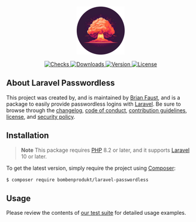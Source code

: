 <p align="center">
    <a href="https://bombenprodukt.com" target="_blank">
        <img src="https://raw.githubusercontent.com/BombenProdukt/assets/main/logo-text.svg" width="128" alt="BombenProdukt Logo" />
    </a>
</p>

<p align="center">
    <a href="https://github.com/faustbrian/laravel-passwordless/actions">
        <img src="https://badge.sh/github/check-runs/BombenProdukt/laravel-passwordless" alt="Checks" />
    </a>
    <a href="https://packagist.org/packages/bombenprodukt/laravel-passwordless">
        <img src="https://badge.sh/packagist/downloads/BombenProdukt/laravel-passwordless" alt="Downloads" />
    </a>
    <a href="https://packagist.org/packages/bombenprodukt/laravel-passwordless">
        <img src="https://badge.sh/packagist/version/BombenProdukt/laravel-passwordless" alt="Version" />
    </a>
    <a href="https://packagist.org/packages/bombenprodukt/laravel-passwordless">
        <img src="https://badge.sh/packagist/license/BombenProdukt/laravel-passwordless" alt="License" />
    </a>
</p>

## About Laravel Passwordless

This project was created by, and is maintained by [Brian Faust](https://github.com/faustbrian), and is a package to easily provide passwordless logins with [Laravel](https://laravel.com/). Be sure to browse through the [changelog](CHANGELOG.md), [code of conduct](.github/CODE_OF_CONDUCT.md), [contribution guidelines](.github/CONTRIBUTING.md), [license](LICENSE), and [security policy](.github/SECURITY.md).

## Installation

> **Note**
> This package requires [PHP](https://www.php.net/) 8.2 or later, and it supports [Laravel](https://laravel.com/) 10 or later.

To get the latest version, simply require the project using [Composer](https://getcomposer.org/):

```bash
$ composer require bombenprodukt/laravel-passwordless
```

## Usage

Please review the contents of [our test suite](/tests) for detailed usage examples.
